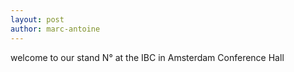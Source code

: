 ```yaml
---
layout: post
author: marc-antoine
---
```

welcome to our stand N° at the IBC in Amsterdam Conference Hall

